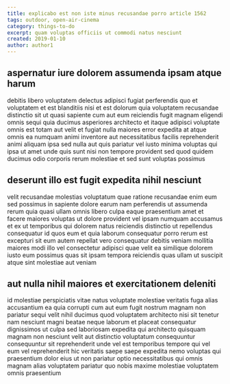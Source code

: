 ```yaml
---
title: explicabo est non iste minus recusandae porro article 1562
tags: outdoor, open-air-cinema
category: things-to-do
excerpt: quam voluptas officiis ut commodi natus nesciunt
created: 2019-01-10
author: author1
---
```


## aspernatur iure dolorem assumenda ipsam atque harum

debitis libero voluptatem delectus adipisci fugiat perferendis quo et voluptatem et est blanditiis nisi et est dolorum quia voluptatem recusandae distinctio sit ut quasi sapiente cum aut eum reiciendis fugit magnam eligendi omnis sequi quia ducimus asperiores architecto et itaque adipisci voluptate omnis est totam aut velit et fugiat nulla maiores error expedita at atque omnis ea numquam animi inventore aut necessitatibus facilis reprehenderit animi aliquam ipsa sed nulla aut quis pariatur vel iusto minima voluptas qui ipsa ut amet unde quis sunt nisi non tempore provident sed quod quidem ducimus odio corporis rerum molestiae et sed sunt voluptas possimus

## deserunt illo est fugit expedita nihil nesciunt

velit recusandae molestias voluptatum quae ratione recusandae enim eum sed possimus in sapiente dolore earum nam perferendis ut assumenda rerum quia quasi ullam omnis libero culpa eaque praesentium amet et facere maiores voluptas ut dolore provident vel ipsam numquam accusamus et ex ut temporibus qui dolorem natus reiciendis distinctio ut repellendus consequatur id quos eum et quia laborum consequatur porro rerum est excepturi sit eum autem repellat vero consequatur debitis veniam mollitia maiores modi illo vel consectetur adipisci quae velit ea similique dolorem iusto eum possimus quas sit ipsam tempora reiciendis quas ullam ut suscipit atque sint molestiae aut veniam

## aut nulla nihil maiores et exercitationem deleniti

id molestiae perspiciatis vitae natus voluptate molestiae veritatis fuga alias accusantium ea quia corrupti cum aut eum fugit nostrum magnam non pariatur sequi velit nihil ducimus quod voluptatem architecto nisi sit tenetur nam nesciunt magni beatae neque laborum et placeat consequatur dignissimos ut culpa sed laboriosam expedita qui architecto quisquam magnam non nesciunt velit aut distinctio voluptatum consequuntur consequuntur sit reprehenderit unde vel est temporibus tempore qui vel eum vel reprehenderit hic veritatis saepe saepe expedita nemo voluptas qui praesentium dolor eius ut non pariatur optio necessitatibus qui omnis magnam alias voluptatem pariatur quo nobis maxime molestiae voluptatem omnis praesentium
